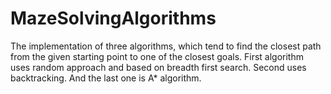 # MazeSolvingAlgorithms
The implementation of three algorithms, which tend to find the closest path from the given starting point to one of the closest goals. First algorithm uses random approach and based on breadth first search. Second uses backtracking. And the last one is A* algorithm.
